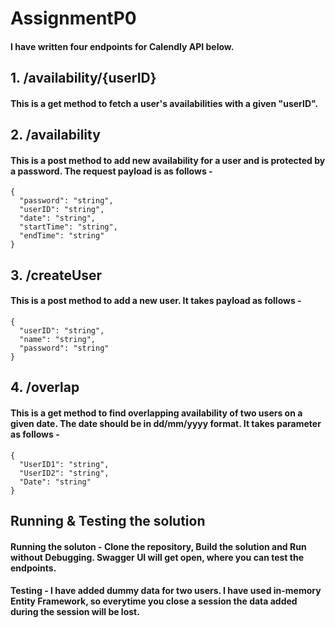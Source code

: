 # AssignmentP0

#### I have written four endpoints for Calendly API below.

## 1. /availability/{userID}
#### This is a get method to fetch a user's availabilities with a given "userID".

## 2. /availability
#### This is a post method to add new availability for a user and is protected by a password. The request payload is as follows -
```
{
  "password": "string",
  "userID": "string",
  "date": "string",
  "startTime": "string",
  "endTime": "string"
}
```
## 3. /createUser
#### This is a post method to add a new user. It takes payload as follows - 
```
{
  "userID": "string",
  "name": "string",
  "password": "string"
}
```
## 4. /overlap
#### This is a get method to find overlapping availability of two users on a given date. The date should be in dd/mm/yyyy format. It takes parameter as follows - 
```
{
  "UserID1": "string",
  "UserID2": "string",
  "Date": "string"
}
```

## Running & Testing the solution

#### Running the soluton - Clone the repository, Build the solution and Run without Debugging. Swagger UI will get open, where you can test the endpoints.
#### Testing - I have added dummy data for two users. I have used in-memory Entity Framework, so everytime you close a session the data added during the session will be lost.
